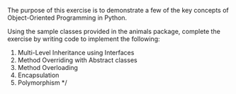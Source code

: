 
The purpose of this exercise is to demonstrate a few of the key concepts
of Object-Oriented Programming in Python.

Using the sample classes provided in the animals package,
complete the exercise by writing code to implement the following:
1) Multi-Level Inheritance using Interfaces
2) Method Overriding with Abstract classes
3) Method Overloading
4) Encapsulation
5) Polymorphism */

